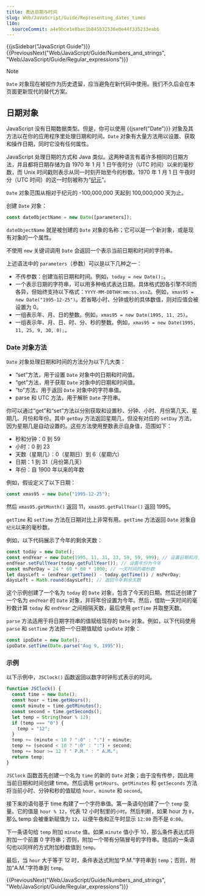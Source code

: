 ```yaml
---
title: 表达日期与时间
slug: Web/JavaScript/Guide/Representing_dates_times
l10n:
  sourceCommit: a4e9bce1e8bac1b845b32536e0e44f335233eab6
---
```


{{jsSidebar("JavaScript Guide")}} {{PreviousNext("Web/JavaScript/Guide/Numbers_and_strings", "Web/JavaScript/Guide/Regular_expressions")}}

> [!NOTE]
> `Date` 对象现在被视作为历史遗留，应当避免在新代码中使用。我们不久后会在本页面更新现代的替代方案。

## 日期对象

JavaScript 没有日期数据类型。但是，你可以使用 {{jsxref("Date")}} 对象及其方法以在你的应用程序里处理日期和时间。`Date` 对象有大量方法用以设置、获取和操作日期，同时它没有任何属性。

JavaScript 处理日期的方式和 Java 类似。这两种语言有着许多相同的日期方法，并且都将日期存储为自 1970 年 1 月 1 日午夜时分（UTC 时间）以来的毫秒数，而 Unix 时间戳则表示从同一时刻开始至今的秒数。1970 年 1 月 1 日 午夜时分（UTC 时间）的这一时刻被称为“[纪元](/zh-CN/docs/Web/JavaScript/Reference/Global_Objects/Date#纪元、时间戳和无效日期)”。

`Date` 对象范围从相对于纪元的 -100,000,000 天起到 100,000,000 天为止。

创建 `Date` 对象：

```js
const dateObjectName = new Date([parameters]);
```

`dateObjectName` 就是被创建的 `Date` 对象的名称；它可以是一个新对象，或是现有对象的一个属性。

不使用 `new` 关键词调用 `Date` 会返回一个表示当前日期和时间的字符串。

上述语法中的 `parameters`（参数）可以是以下几种之一：

- 不传参数：创建当前日期和时间。例如，`today = new Date();`。
- 一个表示日期的字符串，可以用多种格式表达日期。具体格式因各引擎不同而各异，但始终支持以下格式：`YYYY-MM-DDTHH:mm:ss.sssZ`。例如，`xmas95 = new Date("1995-12-25")`。若省略小时、分钟或秒的具体数值，则对应值会被设置为 0。
- 一组表示年、月、日的整数。例如，`xmas95 = new Date(1995, 11, 25)`。
- 一组表示年、月、日、时、分、秒的整数。例如，`xmas95 = new Date(1995, 11, 25, 9, 30, 0);`。

### Date 对象方法

`Date` 对象处理日期和时间的方法分为以下几大类：

- “set”方法，用于设置 `Date` 对象中的日期和时间值。
- “get”方法，用于获取 `Date` 对象中的日期和时间值。
- “to”方法，用于返回 `Date` 对象中的字符串值。
- parse 和 UTC 方法，用于解析 `Date` 字符串。

你可以通过“get”和“set”方法以分别获取和设置秒、分钟、小时、月份第几天、星期几、月份和年份。其中 `getDay` 方法返回星期几，但没有对应的 `setDay` 方法，因为星期几是自动设置的。这些方法使用整数表示自身值，范围如下：

- 秒和分钟：0 到 59
- 小时：0 到 23
- 天数（星期几）：0（星期日）到 6（星期六）
- 日期：1 到 31（月份第几天）
- 年份：自 1900 年以来的年数

例如，假设定义了以下日期：

```js
const xmas95 = new Date("1995-12-25");
```

然后 `xmas95.getMonth()` 返回 11，`xmas95.getFullYear()` 返回 1995。

`getTime` 和 `setTime` 方法在日期对比上非常有用。`getTime` 方法返回 `Date` 对象自`纪元`以来的毫秒数。

例如，以下代码展示了今年的剩余天数：

```js
const today = new Date();
const endYear = new Date(1995, 11, 31, 23, 59, 59, 999); // 设置日期和月份
endYear.setFullYear(today.getFullYear()); // 设置年份为今年
const msPerDay = 24 * 60 * 60 * 1000; // 一天时间的毫秒数
let daysLeft = (endYear.getTime() - today.getTime()) / msPerDay;
daysLeft = Math.round(daysLeft); // 返回今年剩余天数
```

这个示例创建了一个名为 `today` 的 `Date` 对象，包含了今天的日期。然后还创建了一个名为 `endYear` 的 `Date` 对象，并将年份设置为今年。然后，借助一天时间的毫秒数计算 `today` 和 `endYear` 之间相隔天数，最后使用 `getTime` 并取整天数。

`parse` 方法适用于将日期字符串的值赋给现存的 `Date` 对象。例如，以下代码使用 `parse` 和 `setTime` 方法把一个日期值赋给 `ipoDate` 对象：

```js
const ipoDate = new Date();
ipoDate.setTime(Date.parse("Aug 9, 1995"));
```

### 示例

以下示例中，`JSClock()` 函数返回以数字时钟形式表示的时间。

```js
function JSClock() {
  const time = new Date();
  const hour = time.getHours();
  const minute = time.getMinutes();
  const second = time.getSeconds();
  let temp = String(hour % 12);
  if (temp === "0") {
    temp = "12";
  }
  temp += (minute < 10 ? ":0" : ":") + minute;
  temp += (second < 10 ? ":0" : ":") + second;
  temp += hour >= 12 ? " P.M." : " A.M.";
  return temp;
}
```

`JSClock` 函数首先创建一个名为 `time` 的新的 `Date` 对象；由于没有传参，因此用当前日期和时间创建 time。然后调用 `getHours`、`getMinutes` 和 `getSeconds` 方法将当前小时、分钟和秒的值赋给 `hour`、`minute` 和 `second`。

接下来的语句基于 time 构建了一个字符串值。第一条语句创建了一个 `temp` 变量。它的值是 `hour % 12`，代表 12 小时制里的`小时`。然后判断，如果 hour 为 `0`，那么 temp 会被重新赋值为 `12`，以便午夜和正午时显示 `12:00` 而不是 `0:00`。

下一条语句给 `temp` 附加 `minute` 值。如果 `minute` 值小于 10，那么条件表达式将附加一个前置 0 字符串；否则，附加一个带有分隔冒号的字符串。随后的一条语句也以同样的方式附加秒数值到 `temp`。

最后，当 `hour` 大于等于 12 时，条件表达式附加“P.M.”字符串到 `temp`；否则，附加“A.M.”字符串到 `temp`。

{{PreviousNext("Web/JavaScript/Guide/Numbers_and_strings", "Web/JavaScript/Guide/Regular_expressions")}}
